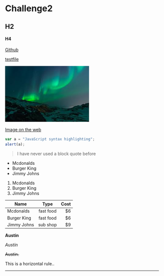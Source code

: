 # Challenge2

## H2
#### H4

[Github](https://github.com)


[testfile](test.md)


![image](Unknown.jpeg)



[Image on the web](https://www.google.com/url?sa=i&rct=j&q=&esrc=s&source=images&cd=&cad=rja&uact=8&ved=2ahUKEwij87WFzIvdAhUN0awKHX5gDfYQjRx6BAgBEAU&url=https%3A%2F%2Fimagejournal.org%2F&psig=AOvVaw3i4j_LFuNCzFEx7tUJJt2_&ust=1535402930453591)

```javascript
var a = "JavaScript syntax highlighting";
alert(a);
```
> I have never used a block quote before

* Mcdonalds
* Burger King
* Jimmy Johns

1. Mcdonalds
2. Burger King
3. Jimmy Johns

| Name          | Type          | Cost  |
| ------------- |:-------------:| -----:|
| Mcdonalds     | fast food     |    $6 |
| Burger King   | fast food     |    $6 |
| Jimmy Johns   | sub shop      |    $9 |

**Austin**

*Austin*

~~Austin.~~

This is a horizontal rule..
___
